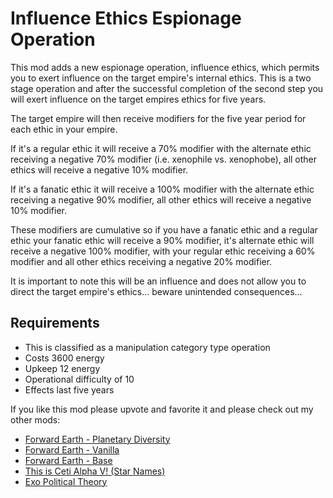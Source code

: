 # Influence Ethics Espionage Operation

This mod adds a new espionage operation, influence ethics, which permits you to exert influence on the target empire's internal ethics.  This is a two stage operation and after the successful completion of the second step you will exert influence on the target empires ethics for five years.

The target empire will then receive modifiers for the five year period for each ethic in your empire.

If it's a regular ethic it will receive a 70% modifier with the alternate ethic receiving a negative 70% modifier (i.e. xenophile vs. xenophobe), all other ethics will receive a negative 10% modifier.

If it's a fanatic ethic it will receive a 100% modifier with the alternate ethic receiving a negative 90% modifier, all other ethics will receive a negative 10% modifier.

These modifiers are cumulative so if you have a fanatic ethic and a regular ethic your fanatic ethic will receive a 90% modifier, it's alternate ethic will receive a negative 100% modifier, with your regular ethic receiving a 60% modifier and all other ethics receiving a negative 20% modifier.

It is important to note this will be an influence and does not allow you to direct the target empire's ethics... beware unintended consequences...

## Requirements
- This is classified as a manipulation category type operation
- Costs 3600 energy
- Upkeep 12 energy
- Operational difficulty of 10
- Effects last five years

If you like this mod please upvote and favorite it and please check out my other mods:

- [Forward Earth - Planetary Diversity](https://steamcommunity.com/sharedfiles/filedetails/?id=2112221417)
- [Forward Earth - Vanilla](https://steamcommunity.com/sharedfiles/filedetails/?id=2073000388)
- [Forward Earth - Base](https://steamcommunity.com/sharedfiles/filedetails/?id=2078567914)
- [This is Ceti Alpha V! (Star Names)](https://steamcommunity.com/sharedfiles/filedetails/?id=1155894775)
- [Exo Political Theory](https://steamcommunity.com/sharedfiles/filedetails/?id=2141583417)